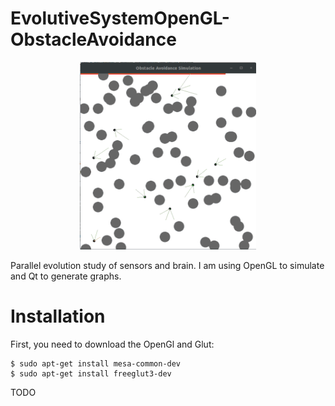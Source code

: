 # EvolutiveSystemOpenGL-ObstacleAvoidance


<p align="center">
<img src="https://github.com/Brenocq/EvolutiveSystemOpenGL-ObstacleAvoidance/blob/master/img/gifReleasev1.0.gif?raw=true" height="300">
</p>


Parallel evolution study of sensors and brain. I am using OpenGL to simulate and Qt to generate graphs.

# Installation
First, you need to download the OpenGl and Glut:
```
$ sudo apt-get install mesa-common-dev
$ sudo apt-get install freeglut3-dev

```

TODO
